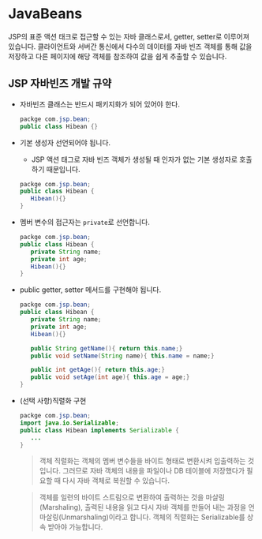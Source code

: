 # JavaBeans

JSP의 표준 액션 태크로 접근할 수 있는 자바 클래스로서, getter, setter로 이루어져 있습니다. 클라이언트와 서버간 통신에서 다수의 데이터를 자바 빈즈 객체를 통해 값을 저장하고 다른 페이지에 해당 객체를 참조하여 값을 쉽게 추출할 수 있습니다.

## JSP 자바빈즈 개발 규약

- 자바빈즈 클래스는 반드시 패키지화가 되어 있어야 한다.
   ```java
   packge com.jsp.bean;
   public class Hibean {}
   ```

- 기본 생성자 선언되어야 됩니다.
   - JSP 액션 태그로 자바 빈즈 객체가 생성될 때 인자가 없는 기본 생성자로 호출하기 때문입니다.
   ```java
   packge com.jsp.bean;
   public class Hibean {
      Hibean(){}
   }
   ```
- 멤버 변수의 접근자는 `private`로 선언합니다.
   ```java
   packge com.jsp.bean;
   public class Hibean {
      private String name;
      private int age;
      Hibean(){}
   }
   ```
- public getter, setter 메서드를 구현해야 됩니다.
   ```java
   packge com.jsp.bean;
   public class Hibean {
      private String name;
      private int age;
      Hibean(){}

      public String getName(){ return this.name;}
      public void setName(String name){ this.name = name;}

      public int getAge(){ return this.age;}
      public void setAge(int age){ this.age = age;}
   }
   ```
- (선택 사항)직렬화 구현
   ```java
   packge com.jsp.bean;
   import java.io.Serializable;
   public class Hibean implements Serializable {
      ...
   }
   ```
   > 객체 직렬화는 객체의 멤버 변수들을 바이트 형태로 변환시켜 입출력하는 것입니다. 그러므로 자바 객체의 내용을 파일이나 DB 테이블에 저장했다가 필요할 때 다시 자바 객체로 복원할 수 있습니다.

   > 객체를 일련의 바이트 스트림으로 변환하여 출력하는 것을 마살링(Marshaling), 출력된 내용을 읽고 다시 자바 객체를 만들어 내는 과정을 언마살링(Unmarshaling)이라고 합니다. 객체의 직렬화는 Serializable를 상속 받아야 가능합니다.